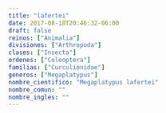```yaml
---
title: "lafertei"
date: 2017-08-18T20:46:32-06:00
draft: false
reinos: ["Animalia"]
divisiones: ["Arthropoda"]
clases: ["Insecta"]
ordenes: ["Coleoptera"]
familias: ["Curculionidae"]
generos: ["Megaplatypus"]
nombre_cientifico: "Megaplatypus lafertei"
nombre_comun: ""
nombre_ingles: ""
---
```

